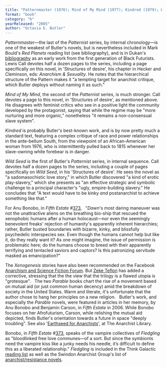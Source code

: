 ```yaml
---
title: "Patternmaster (1976); Mind of My Mind (1977); Kindred (1979); Wild Seed (1980); Lilith's Brood (1987–1989, aka Xenogenesis; consisting of Dawn (1987),  Adulthood Rites (1988), and Imago (1989)); Parable of the Sower (1994); Parable of the Talents (1999); Fledgling (2005)"
format: "book"
category: "b"
yearReleased: "2005"
author: "Octavia E. Butler"
---
```


<em>Patternmaster</em>—the last of the _Patternist_ series, by internal chronology—is one of the weakest of Butler's  novels, but is nevertheless included in Mark Bould's _Red Planets_ reading list (see bibliography), and is in Dukan's <a href="http://invisibleuniversedoc.com/wp-content/uploads/2016/01/IU_BSF_lit_2015_3000.jpg"> bibliography</a> as an early work from the first generation of Black Futurists. Lewis Call devotes half a dozen pages to the series, including a page specifically on this novel, in 'Structures of desire', his chapter in Hecker and Cleminson, eds: _Anarchism & Sexuality_. He notes that the hierarchical structure of the Pattern makes it "a tempting target for anarchist critique, which Butler deploys without naming it as such."

_Mind of My Mind_, the second of the _Patternist_ series, is much stronger. Call devotes a page to this novel, in 'Structures of desire', as mentioned above. He disagrees with feminist critics who see in a positive light the community developed by the protagonist, saying that while the regime may be "more nurturing and more organic," nonetheless "it remains a non-consensual slave system".

_Kindred_ is probably Butler's best-known work, and  is by now pretty much a standard text, featuring a complex critique of race and  power relationships in the ante-bellum South, from the viewpoint of an  African-American woman from 1976, who is intermittently pulled back to 1815  whenever her slave-owning white forebear is in danger.

_Wild Seed_ is the first of Butler's _Patternist_ series, in internal sequence. Call devotes half a dozen pages to the series, including a couple of pages specifically on _Wild Seed_, in his 'Structures of desire'. He sees the novel as "a sadomasochistic love story," in which Butler discovered "a kind of erotic play-slavery," which she presents as "an effective strategic and symbolic challenge to a principal character's "ugly, empire-building slavery." He concludes that "A text would have to be kinky _and_ postanarchist to achieve something like that."

For Anu Bonobo, in _Fifth Estate_ #<a href="http://www.fifthestate.org/archive/373-fall-2006/octavia-estelle-butler/">373</a>,
 
"_Dawn_'s most daring maneuver was not the  unattractive aliens on the breathing bio-ship that rescued the xenophobic humans  after a human holocaust—nor even the seemingly benevolent freaks' rejection of  humanity's apparently inherent hierarchies; rather, Butler busted boundaries  with bizarre, kinky, and blissfully psychedelic interspecies sex. Even though  the humans cannot help but like it, do they really want it? As one might  imagine, the issue of permission is problematic here; do the humans choose to  breed with their apparently terrifying and tentacled saviors and captors? Is  this patronizing servitude masked as emancipation?"

The _Xenogenesis_ stories have also been  recommended on the Facebook <a href="https://www.facebook.com/groups/anarchismandsciencefiction/search/?query=butler"> Anarchism and Science Fiction Forum</a>. But <a href="https://seesharppress.wordpress.com/2020/05/30/review-great-utopian-and-dystopian-works-of-literature-pamela-bedore/"> Zeke Teflon</a> has added a corrective, stressing that the the view that the trilogy is a flawed utopia is "grotesque".
 
The two _Parable_ books chart the  rise of a movement based on mutual aid (or just common human decency) amid the  breakdown of society in the United  States. Warm and literate, it's unfortunate that the author chose to hang her  principles on a new religion.
 
Butler's work, and especially the _Parable_ novels, were featured in articles in her memory, by Anu Bonobo and Benjamin  Carson, in _Fifth Estate_ in 2006. While Bonobo focuses on her Afrofuturism,  Carson, while relishing the mutual aid depicted, finds Butler's orientation  towards a future in space "deeply troubling". See also '<a href="https://theanarchistlibrary.org/library/earthseed-for-anarchists">Earthseed for Anarchists</a>', at The Anarchist Library.

Bonobo, in _Fifth Estate_ #<a href="http://www.fifthestate.org/archive/373-fall-2006/octavia-estelle-butler/">373</a>,  speaks of the vampire collectives of _Fledgling_ as "bloodlinked free love  communes—of a sort. But since the symbionts need the vampire kiss like a junky  needs his needle, it’s difficult to define this as a liberated relationship." _Fledgling_ is included in the Think Galactic <a href="http://thinkgalactic.org/reading-lists/by-author/">reading list</a> as  well as the Swindon Anarchist Group's list of <a href="https://swindonanarchistgroup.wordpress.com/2009/01/08/anarchistresistance-novels/"> anarchist/resistance novels</a>.
 
